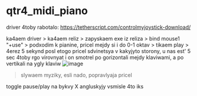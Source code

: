 # qtr4_midi_piano
 
driver 4toby rabotalo: https://tetherscript.com/controlmyjoystick-download/

ka4aem driver > ka4aem reliz > zapyskaem exe iz reliza > bind mouse1 "+use" > podxodim k pianine, pricel mejdy si i do 0-1 oktav >
tikaem play > 4erez 5 sekynd posl etogo pricel sdvinetsya v kakyjyto storony, u nas est' 5 sec 4toby rgo virovnyat i on smotrel
po gorizontali mejdy klaviwami, a po vertikali na ygly klaviw ![image](https://user-images.githubusercontent.com/60194995/131268812-7670dcb9-efde-465d-87f5-05b251ce2e3a.png)
 > slywaem myziky, esli nado, popravlyaja pricel

toggle pause/play na bykvy X angluskyjy vsmisle 4to iks
